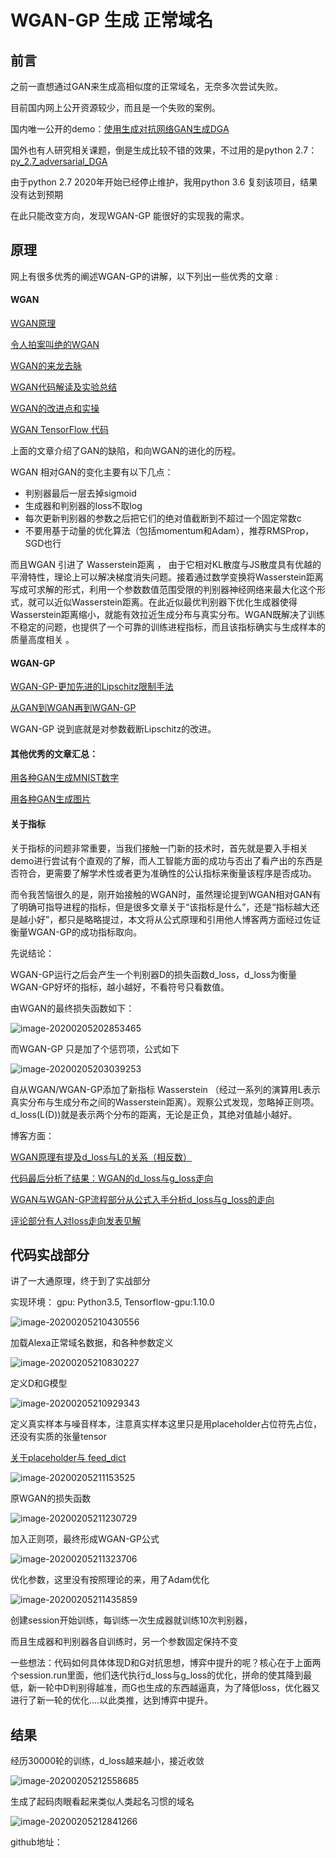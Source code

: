  # WGAN-GP 生成 正常域名



## 前言

之前一直想通过GAN来生成高相似度的正常域名，无奈多次尝试失败。

目前国内网上公开资源较少，而且是一个失败的案例。

国内唯一公开的demo：[使用生成对抗网络GAN生成DGA](http://webber.tech/posts/使用生成对抗网络(GAN)生成DGA/ )

国外也有人研究相关课题，倒是生成比较不错的效果，不过用的是python 2.7： [py_2.7_adversarial_DGA]( https://github.com/aaleotti-unimore/adversarial_DGA )

由于python 2.7 2020年开始已经停止维护，我用python 3.6 复刻该项目，结果没有达到预期

在此只能改变方向，发现WGAN-GP 能很好的实现我的需求。

## 原理

网上有很多优秀的阐述WGAN-GP的讲解，以下列出一些优秀的文章 :

#### WGAN 

[WGAN原理]( https://www.cnblogs.com/Allen-rg/p/10305125.html )

[令人拍案叫绝的WGAN](https://zhuanlan.zhihu.com/p/44169714)  

[WGAN的来龙去脉]( https://www.jianshu.com/p/f1462c489a63 )

[WGAN代码解读及实验总结](https://blog.csdn.net/CLOUD_J/article/details/94392474)

[WGAN的改进点和实操]( https://blog.csdn.net/li123128/article/details/97373899 )

[WGAN TensorFlow 代码]( https://zhuanlan.zhihu.com/p/25563732 )

上面的文章介绍了GAN的缺陷，和向WGAN的进化的历程。

WGAN 相对GAN的变化主要有以下几点：

- 判别器最后一层去掉sigmoid
- 生成器和判别器的loss不取log
- 每次更新判别器的参数之后把它们的绝对值截断到不超过一个固定常数c
- 不要用基于动量的优化算法（包括momentum和Adam），推荐RMSProp，SGD也行

而且WGAN 引进了 Wasserstein距离 ， 由于它相对KL散度与JS散度具有优越的平滑特性，理论上可以解决梯度消失问题。接着通过数学变换将Wasserstein距离写成可求解的形式，利用一个参数数值范围受限的判别器神经网络来最大化这个形式，就可以近似Wasserstein距离。在此近似最优判别器下优化生成器使得Wasserstein距离缩小，就能有效拉近生成分布与真实分布。WGAN既解决了训练不稳定的问题，也提供了一个可靠的训练进程指标，而且该指标确实与生成样本的质量高度相关 。

#### WGAN-GP

[WGAN-GP-更加先进的Lipschitz限制手法](https://www.zhihu.com/question/52602529/answer/158727900)

[从GAN到WGAN再到WGAN-GP]( https://www.jianshu.com/p/e901908a1d93 )

 WGAN-GP 说到底就是对参数截断Lipschitz的改进。

#### 其他优秀的文章汇总：

[用各种GAN生成MNIST数字]( https://blog.csdn.net/songbinxu/article/details/85930769 )

[用各种GAN生成图片](  https://blog.csdn.net/Geoffrey_MT/article/details/81198504  )

#### 关于指标

关于指标的问题非常重要，当我们接触一门新的技术时，首先就是要入手相关demo进行尝试有个直观的了解，而人工智能方面的成功与否出了看产出的东西是否符合，更需要了解学术性或者更为准确性的公认指标来衡量该程序是否成功。

而令我苦恼很久的是，刚开始接触的WGAN时，虽然理论提到WGAN相对GAN有了明确可指导进程的指标，但是很多文章关于“该指标是什么”，还是“指标越大还是越小好”，都只是略略提过，本文将从公式原理和引用他人博客两方面经过佐证衡量WGAN-GP的成功指标取向。

先说结论：

WGAN-GP运行之后会产生一个判别器D的损失函数d_loss，d_loss为衡量WGAN-GP好坏的指标，越小越好，不看符号只看数值。

由WGAN的最终损失函数如下：

![image-20200205202853465](C:\Users\xingchi\AppData\Roaming\Typora\typora-user-images\image-20200205202853465.png)

而WGAN-GP 只是加了个惩罚项，公式如下

![image-20200205203039253](C:\Users\xingchi\AppData\Roaming\Typora\typora-user-images\image-20200205203039253.png)

 

自从WGAN/WGAN-GP添加了新指标 Wasserstein （经过一系列的演算用L表示真实分布与生成分布之间的Wasserstein距离）。观察公式发现，忽略掉正则项。d_loss(L(D))就是表示两个分布的距离，无论是正负，其绝对值越小越好。

博客方面：

[WGAN原理有提及d_loss与L的关系（相反数）](https://www.cnblogs.com/Allen-rg/p/10305125.html )

[代码最后分析了结果：WGAN的d_loss与g_loss走向]( https://posts.careerengine.us/p/58a2a00f732a570a31371cec )

[WGAN与WGAN-GP流程部分从公式入手分析d_loss与g_loss的走向]( https://zhuanlan.zhihu.com/p/66489938 )

[评论部分有人对loss走向发表见解]( https://blog.csdn.net/qq_20943513/article/details/73129308 )

## 代码实战部分

讲了一大通原理，终于到了实战部分

实现环境： gpu: Python3.5, Tensorflow-gpu:1.10.0

![image-20200205210430556](C:\Users\xingchi\AppData\Roaming\Typora\typora-user-images\image-20200205210430556.png)

加载Alexa正常域名数据，和各种参数定义

![image-20200205210830227](C:\Users\xingchi\AppData\Roaming\Typora\typora-user-images\image-20200205210830227.png)

定义D和G模型

![image-20200205210929343](C:\Users\xingchi\AppData\Roaming\Typora\typora-user-images\image-20200205210929343.png)

定义真实样本与噪音样本，注意真实样本这里只是用placeholder占位符先占位，还没有实质的张量tensor

[关于placeholder与 feed_dict]( https://zhuanlan.zhihu.com/p/25307881 )

![image-20200205211153525](C:\Users\xingchi\AppData\Roaming\Typora\typora-user-images\image-20200205211153525.png)

原WGAN的损失函数

![image-20200205211230729](C:\Users\xingchi\AppData\Roaming\Typora\typora-user-images\image-20200205211230729.png)

加入正则项，最终形成WGAN-GP公式

![image-20200205211323706](C:\Users\xingchi\AppData\Roaming\Typora\typora-user-images\image-20200205211323706.png)

优化参数，这里没有按照理论的来，用了Adam优化

![image-20200205211435859](C:\Users\xingchi\AppData\Roaming\Typora\typora-user-images\image-20200205211435859.png)

创建session开始训练，每训练一次生成器就训练10次判别器，

而且生成器和判别器各自训练时，另一个参数固定保持不变

一些想法：代码如何具体体现D和G对抗思想，博弈中提升的呢？核心在于上面两个session.run里面，他们迭代执行d_loss与g_loss的优化，拼命的使其降到最低，新一轮中D判别得越准，而G也生成的东西越逼真，为了降低loss，优化器又进行了新一轮的优化....以此类推，达到博弈中提升。

## 结果

经历30000轮的训练，d_loss越来越小，接近收敛

![image-20200205212558685](C:\Users\xingchi\AppData\Roaming\Typora\typora-user-images\image-20200205212558685.png)

生成了起码肉眼看起来类似人类起名习惯的域名

![image-20200205212841266](C:\Users\xingchi\AppData\Roaming\Typora\typora-user-images\image-20200205212841266.png)

github地址：

